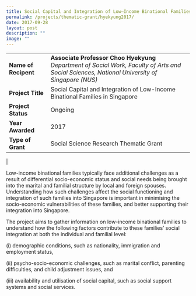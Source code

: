 ```yaml
---
title: Social Capital and Integration of Low–Income Binational Families in Singapore
permalink: /projects/thematic-grant/hyekyung2017/
date: 2017-09-28
layout: post
description: ""
image: ""
---
```


|  |  |
|---|---|
| **Name of Recipent** | **Associate Professor Choo Hyekyung**<br>_Department of Social Work, Faculty of Arts and Social Sciences, National University of Singapore (NUS)_ |
| **Project Title** | Social Capital and Integration of Low-Income Binational Families in Singapore |
| **Project Status** | Ongoing |
| **Year Awarded** | 2017 |
| **Type of Grant** | Social Science Research Thematic Grant |
|

Low-income binational families typically face additional challenges as a result of differential socio-economic status and social needs being brought into the marital and familial structure by local and foreign spouses. Understanding how such challenges affect the social functioning and integration of such families into Singapore is important in minimising the socio-economic vulnerabilities of these families, and better supporting their integration into Singapore.  

The project aims to gather information on low-income binational families to understand how the following factors contribute to these families’ social integration at both the individual and familial level:

(i) demographic conditions, such as nationality, immigration and employment status, 

(ii) psycho-socio-economic challenges, such as marital conflict, parenting difficulties, and child adjustment issues, and 

(iii) availability and utilisation of social capital, such as social support systems and social services.
